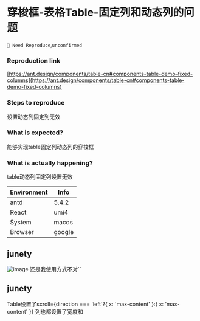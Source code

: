 # 穿梭框-表格Table-固定列和动态列的问题

`🤔 Need Reproduce`,`unconfirmed`

### Reproduction link

[https://ant.design/components/table-cn#components-table-demo-fixed-columns](https://ant.design/components/table-cn#components-table-demo-fixed-columns)

### Steps to reproduce

设置动态列固定列无效

### What is expected?

能够实现table固定列动态列的穿梭框

### What is actually happening?

table动态列固定列设置无效

| Environment | Info   |
| ----------- | ------ |
| antd        | 5.4.2  |
| React       | umi4   |
| System      | macos  |
| Browser     | google |

<!-- generated by ant-design-issue-helper. DO NOT REMOVE -->

## junety

![image](https://user-images.githubusercontent.com/58161038/231408712-c59022f7-5dd5-41b7-bfed-5d3d2ab88c82.png)
还是我使用方式不对``

## junety

Table设置了scroll={direction === 'left'?{ x: 'max-content' }:{ x: 'max-content' }}
列也都设置了宽度和
